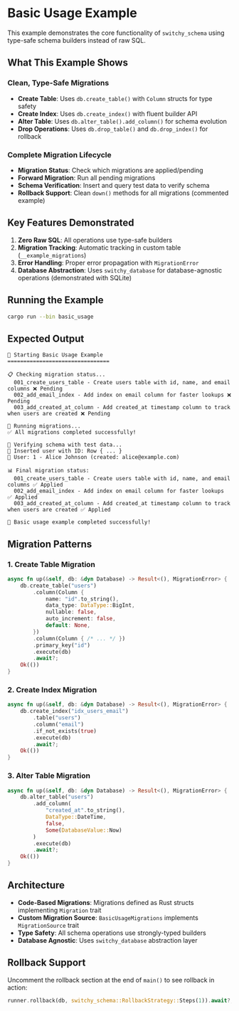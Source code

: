 # Basic Usage Example

This example demonstrates the core functionality of `switchy_schema` using type-safe schema builders instead of raw SQL.

## What This Example Shows

### Clean, Type-Safe Migrations
- **Create Table**: Uses `db.create_table()` with `Column` structs for type safety
- **Create Index**: Uses `db.create_index()` with fluent builder API
- **Alter Table**: Uses `db.alter_table().add_column()` for schema evolution
- **Drop Operations**: Uses `db.drop_table()` and `db.drop_index()` for rollback

### Complete Migration Lifecycle
- **Migration Status**: Check which migrations are applied/pending
- **Forward Migration**: Run all pending migrations
- **Schema Verification**: Insert and query test data to verify schema
- **Rollback Support**: Clean `down()` methods for all migrations (commented example)

## Key Features Demonstrated

1. **Zero Raw SQL**: All operations use type-safe builders
2. **Migration Tracking**: Automatic tracking in custom table (`__example_migrations`)
3. **Error Handling**: Proper error propagation with `MigrationError`
4. **Database Abstraction**: Uses `switchy_database` for database-agnostic operations (demonstrated with SQLite)

## Running the Example

```bash
cargo run --bin basic_usage
```

## Expected Output

```
🚀 Starting Basic Usage Example
================================

📋 Checking migration status...
  001_create_users_table - Create users table with id, name, and email columns ❌ Pending
  002_add_email_index - Add index on email column for faster lookups ❌ Pending
  003_add_created_at_column - Add created_at timestamp column to track when users are created ❌ Pending

🔧 Running migrations...
✅ All migrations completed successfully!

🧪 Verifying schema with test data...
📝 Inserted user with ID: Row { ... }
👤 User: 1 - Alice Johnson (created: alice@example.com)

📊 Final migration status:
  001_create_users_table - Create users table with id, name, and email columns ✅ Applied
  002_add_email_index - Add index on email column for faster lookups ✅ Applied
  003_add_created_at_column - Add created_at timestamp column to track when users are created ✅ Applied

🎉 Basic usage example completed successfully!
```

## Migration Patterns

### 1. Create Table Migration
```rust
async fn up(&self, db: &dyn Database) -> Result<(), MigrationError> {
    db.create_table("users")
        .column(Column {
            name: "id".to_string(),
            data_type: DataType::BigInt,
            nullable: false,
            auto_increment: false,
            default: None,
        })
        .column(Column { /* ... */ })
        .primary_key("id")
        .execute(db)
        .await?;
    Ok(())
}
```

### 2. Create Index Migration
```rust
async fn up(&self, db: &dyn Database) -> Result<(), MigrationError> {
    db.create_index("idx_users_email")
        .table("users")
        .column("email")
        .if_not_exists(true)
        .execute(db)
        .await?;
    Ok(())
}
```

### 3. Alter Table Migration
```rust
async fn up(&self, db: &dyn Database) -> Result<(), MigrationError> {
    db.alter_table("users")
        .add_column(
            "created_at".to_string(),
            DataType::DateTime,
            false,
            Some(DatabaseValue::Now)
        )
        .execute(db)
        .await?;
    Ok(())
}
```

## Architecture

- **Code-Based Migrations**: Migrations defined as Rust structs implementing `Migration` trait
- **Custom Migration Source**: `BasicUsageMigrations` implements `MigrationSource` trait
- **Type Safety**: All schema operations use strongly-typed builders
- **Database Agnostic**: Uses `switchy_database` abstraction layer

## Rollback Support

Uncomment the rollback section at the end of `main()` to see rollback in action:

```rust
runner.rollback(db, switchy_schema::RollbackStrategy::Steps(1)).await?;
```
